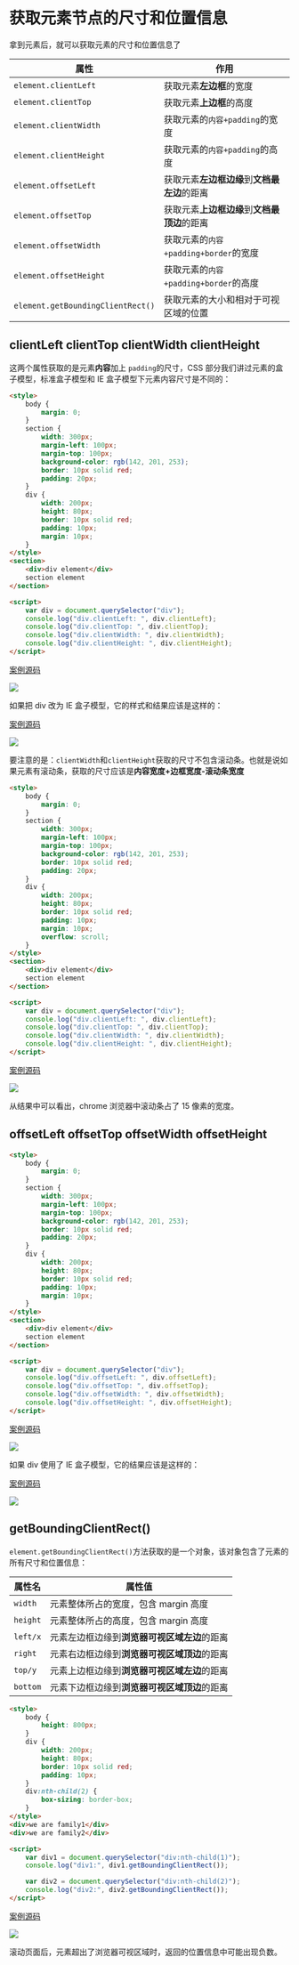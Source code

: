 # 获取元素节点的尺寸和位置信息

拿到元素后，就可以获取元素的尺寸和位置信息了

| 属性                              | 作用                                         |
| --------------------------------- | -------------------------------------------- |
| `element.clientLeft`              | 获取元素**左边框**的宽度                     |
| `element.clientTop`               | 获取元素**上边框**的高度                     |
| `element.clientWidth`             | 获取元素的`内容+padding`的宽度               |
| `element.clientHeight`            | 获取元素的`内容+padding`的高度               |
| `element.offsetLeft`              | 获取元素**左边框边缘**到**文档最左边**的距离 |
| `element.offsetTop`               | 获取元素**上边框边缘**到**文档最顶边**的距离 |
| `element.offsetWidth`             | 获取元素的`内容+padding+border`的宽度        |
| `element.offsetHeight`            | 获取元素的`内容+padding+border`的高度        |
| `element.getBoundingClientRect()` | 获取元素的大小和相对于可视区域的位置         |

## clientLeft clientTop clientWidth clientHeight

这两个属性获取的是元素**内容**加上 `padding`的尺寸，CSS 部分我们讲过元素的盒子模型，标准盒子模型和 IE 盒子模型下元素内容尺寸是不同的：

```html
<style>
    body {
        margin: 0;
    }
    section {
        width: 300px;
        margin-left: 100px;
        margin-top: 100px;
        background-color: rgb(142, 201, 253);
        border: 10px solid red;
        padding: 20px;
    }
    div {
        width: 200px;
        height: 80px;
        border: 10px solid red;
        padding: 10px;
        margin: 10px;
    }
</style>
<section>
    <div>div element</div>
    section element
</section>

<script>
    var div = document.querySelector("div");
    console.log("div.clientLeft: ", div.clientLeft);
    console.log("div.clientTop: ", div.clientTop);
    console.log("div.clientWidth: ", div.clientWidth);
    console.log("div.clientHeight: ", div.clientHeight);
</script>
```

[案例源码](./demo/dem01.html)

![](./images/01.png)

如果把 div 改为 IE 盒子模型，它的样式和结果应该是这样的：

[案例源码](./demo/dem02.html)

![](./images/02.png)

要注意的是：`clientWidth`和`clientHeight`获取的尺寸不包含滚动条。也就是说如果元素有滚动条，获取的尺寸应该是**内容宽度+边框宽度-滚动条宽度**

```html
<style>
    body {
        margin: 0;
    }
    section {
        width: 300px;
        margin-left: 100px;
        margin-top: 100px;
        background-color: rgb(142, 201, 253);
        border: 10px solid red;
        padding: 20px;
    }
    div {
        width: 200px;
        height: 80px;
        border: 10px solid red;
        padding: 10px;
        margin: 10px;
        overflow: scroll;
    }
</style>
<section>
    <div>div element</div>
    section element
</section>

<script>
    var div = document.querySelector("div");
    console.log("div.clientLeft: ", div.clientLeft);
    console.log("div.clientTop: ", div.clientTop);
    console.log("div.clientWidth: ", div.clientWidth);
    console.log("div.clientHeight: ", div.clientHeight);
</script>
```

[案例源码](./demo/dem03.html)

![](./images/03.png)

从结果中可以看出，chrome 浏览器中滚动条占了 15 像素的宽度。

## offsetLeft offsetTop offsetWidth offsetHeight

```html
<style>
    body {
        margin: 0;
    }
    section {
        width: 300px;
        margin-left: 100px;
        margin-top: 100px;
        background-color: rgb(142, 201, 253);
        border: 10px solid red;
        padding: 20px;
    }
    div {
        width: 200px;
        height: 80px;
        border: 10px solid red;
        padding: 10px;
        margin: 10px;
    }
</style>
<section>
    <div>div element</div>
    section element
</section>

<script>
    var div = document.querySelector("div");
    console.log("div.offsetLeft: ", div.offsetLeft);
    console.log("div.offsetTop: ", div.offsetTop);
    console.log("div.offsetWidth: ", div.offsetWidth);
    console.log("div.offsetHeight: ", div.offsetHeight);
</script>
```

[案例源码](./demo/dem04.html)

![](./images/04.png)

如果 div 使用了 IE 盒子模型，它的结果应该是这样的：

[案例源码](./demo/dem05.html)

![](./images/05.png)

## getBoundingClientRect()

`element.getBoundingClientRect()`方法获取的是一个对象，该对象包含了元素的所有尺寸和位置信息：

| 属性名   | 属性值                                       |
| -------- | -------------------------------------------- |
| `width`  | 元素整体所占的宽度，包含 margin 高度         |
| `height` | 元素整体所占的高度，包含 margin 高度         |
| `left/x` | 元素左边框边缘到**浏览器可视区域左边**的距离 |
| `right`  | 元素右边框边缘到**浏览器可视区域顶边**的距离 |
| `top/y`  | 元素上边框边缘到**浏览器可视区域左边**的距离 |
| `bottom` | 元素下边框边缘到**浏览器可视区域顶边**的距离 |

```html
<style>
    body {
        height: 800px;
    }
    div {
        width: 200px;
        height: 80px;
        border: 10px solid red;
        padding: 10px;
    }
    div:nth-child(2) {
        box-sizing: border-box;
    }
</style>
<div>we are family1</div>
<div>we are family2</div>

<script>
    var div1 = document.querySelector("div:nth-child(1)");
    console.log("div1:", div1.getBoundingClientRect());

    var div2 = document.querySelector("div:nth-child(2)");
    console.log("div2:", div2.getBoundingClientRect());
</script>
```

[案例源码](./demo/dem06.html)

![](./images/06.png)

滚动页面后，元素超出了浏览器可视区域时，返回的位置信息中可能出现负数。
